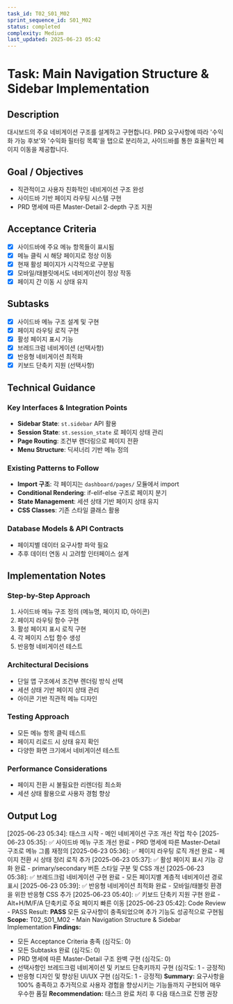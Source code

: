 ```yaml
---
task_id: T02_S01_M02
sprint_sequence_id: S01_M02
status: completed
complexity: Medium
last_updated: 2025-06-23 05:42
---
```


# Task: Main Navigation Structure & Sidebar Implementation

## Description
대시보드의 주요 네비게이션 구조를 설계하고 구현합니다. PRD 요구사항에 따라 '수익화 가능 후보'와 '수익화 필터링 목록'을 탭으로 분리하고, 사이드바를 통한 효율적인 페이지 이동을 제공합니다.

## Goal / Objectives
- 직관적이고 사용자 친화적인 네비게이션 구조 완성
- 사이드바 기반 페이지 라우팅 시스템 구현
- PRD 명세에 따른 Master-Detail 2-depth 구조 지원

## Acceptance Criteria
- [x] 사이드바에 주요 메뉴 항목들이 표시됨
- [x] 메뉴 클릭 시 해당 페이지로 정상 이동
- [x] 현재 활성 페이지가 시각적으로 구분됨
- [x] 모바일/태블릿에서도 네비게이션이 정상 작동
- [x] 페이지 간 이동 시 상태 유지

## Subtasks
- [x] 사이드바 메뉴 구조 설계 및 구현
- [x] 페이지 라우팅 로직 구현
- [x] 활성 페이지 표시 기능
- [x] 브레드크럼 네비게이션 (선택사항)
- [x] 반응형 네비게이션 최적화
- [x] 키보드 단축키 지원 (선택사항)

## Technical Guidance

### Key Interfaces & Integration Points
- **Sidebar State**: `st.sidebar` API 활용
- **Session State**: `st.session_state` 로 페이지 상태 관리
- **Page Routing**: 조건부 렌더링으로 페이지 전환
- **Menu Structure**: 딕셔너리 기반 메뉴 정의

### Existing Patterns to Follow
- **Import 구조**: 각 페이지는 `dashboard/pages/` 모듈에서 import
- **Conditional Rendering**: if-elif-else 구조로 페이지 분기
- **State Management**: 세션 상태 기반 페이지 상태 유지
- **CSS Classes**: 기존 스타일 클래스 활용

### Database Models & API Contracts
- 페이지별 데이터 요구사항 파악 필요
- 추후 데이터 연동 시 고려할 인터페이스 설계

## Implementation Notes

### Step-by-Step Approach
1. 사이드바 메뉴 구조 정의 (메뉴명, 페이지 ID, 아이콘)
2. 페이지 라우팅 함수 구현
3. 활성 페이지 표시 로직 구현
4. 각 페이지 스텁 함수 생성
5. 반응형 네비게이션 테스트

### Architectural Decisions
- 단일 앱 구조에서 조건부 렌더링 방식 선택
- 세션 상태 기반 페이지 상태 관리
- 아이콘 기반 직관적 메뉴 디자인

### Testing Approach
- 모든 메뉴 항목 클릭 테스트
- 페이지 리로드 시 상태 유지 확인
- 다양한 화면 크기에서 네비게이션 테스트

### Performance Considerations
- 페이지 전환 시 불필요한 리렌더링 최소화
- 세션 상태 활용으로 사용자 경험 향상

## Output Log

[2025-06-23 05:34]: 태스크 시작 - 메인 네비게이션 구조 개선 작업 착수
[2025-06-23 05:35]: ✅ 사이드바 메뉴 구조 개선 완료 - PRD 명세에 따른 Master-Detail 구조로 메뉴 그룹 재정의
[2025-06-23 05:36]: ✅ 페이지 라우팅 로직 개선 완료 - 페이지 전환 시 상태 정리 로직 추가
[2025-06-23 05:37]: ✅ 활성 페이지 표시 기능 강화 완료 - primary/secondary 버튼 스타일 구분 및 CSS 개선
[2025-06-23 05:38]: ✅ 브레드크럼 네비게이션 구현 완료 - 모든 페이지별 계층적 네비게이션 경로 표시
[2025-06-23 05:39]: ✅ 반응형 네비게이션 최적화 완료 - 모바일/태블릿 환경을 위한 반응형 CSS 추가
[2025-06-23 05:40]: ✅ 키보드 단축키 지원 구현 완료 - Alt+H/M/F/A 단축키로 주요 페이지 빠른 이동
[2025-06-23 05:42]: Code Review - PASS
Result: **PASS** 모든 요구사항이 충족되었으며 추가 기능도 성공적으로 구현됨
**Scope:** T02_S01_M02 - Main Navigation Structure & Sidebar Implementation
**Findings:** 
- 모든 Acceptance Criteria 충족 (심각도: 0)
- 모든 Subtasks 완료 (심각도: 0)
- PRD 명세에 따른 Master-Detail 구조 완벽 구현 (심각도: 0)
- 선택사항인 브레드크럼 네비게이션 및 키보드 단축키까지 구현 (심각도: 1 - 긍정적)
- 반응형 디자인 및 향상된 UI/UX 구현 (심각도: 1 - 긍정적)
**Summary:** 요구사항을 100% 충족하고 추가적으로 사용자 경험을 향상시키는 기능들까지 구현되어 매우 우수한 품질
**Recommendation:** 태스크 완료 처리 후 다음 태스크로 진행 권장